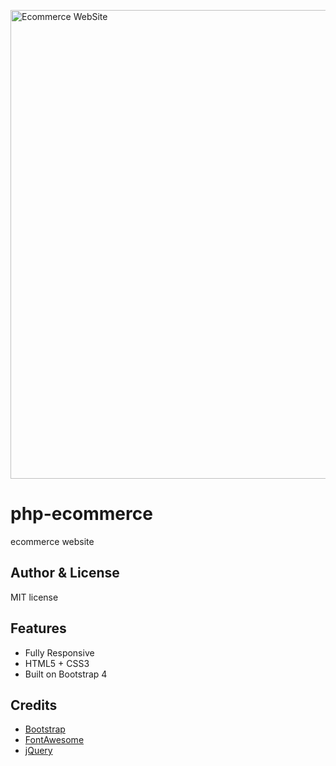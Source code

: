 <a href="#" target="_blank"><img src="https://encrypted-tbn0.gstatic.com/images?q=tbn%3AANd9GcTpE8Tzc7BShKLkAL3ih0bmpdg6-gx-HVHnFRqIR0L1dT1dBSeI" alt=" Ecommerce WebSite " width="750"/></a>

# php-ecommerce
ecommerce website


## Author & License
MIT license


## Features

-  Fully Responsive
-  HTML5 + CSS3
-  Built on Bootstrap 4


## Credits
- [Bootstrap](http://getbootstrap.com/)
- [FontAwesome](http://fortawesome.github.io/Font-Awesome/)
- [jQuery](http://jquery.com/)
